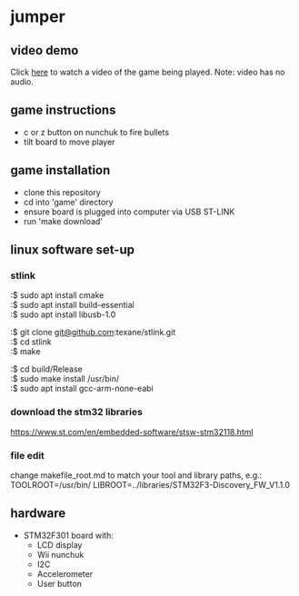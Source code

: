 # jumper

## video demo
Click [here](https://drive.google.com/file/d/1Gx4is2f0_Znnba_4_Oi3fZEkFp1OcODH/view?usp=sharing) to watch a video of the game being played.
Note: video has no audio.

## game instructions
* c or z button on nunchuk to fire bullets
* tilt board to move player

## game installation
* clone this repository
* cd into 'game' directory
* ensure board is plugged into computer via USB ST-LINK
* run 'make download'

## linux software set-up

### stlink

:$ sudo apt install cmake  
:$ sudo apt install build-essential  
:$ sudo apt install libusb-1.0  

:$ git clone git@github.com:texane/stlink.git  
:$ cd stlink  
:$ make  

:$ cd build/Release  
:$ sudo make install /usr/bin/  
:$ sudo apt install gcc-arm-none-eabi  

### download the stm32 libraries
https://www.st.com/en/embedded-software/stsw-stm32118.html

### file edit
change makefile_root.md to match your tool and library paths, e.g.:
TOOLROOT=/usr/bin/
LIBROOT=../libraries/STM32F3-Discovery_FW_V1.1.0

## hardware
* STM32F301 board with:
  * LCD display
  * Wii nunchuk
  * I2C
  * Accelerometer
  * User button


